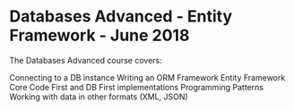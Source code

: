 # Databases Advanced - Entity Framework - June 2018

The Databases Advanced course covers:

Connecting to a DB instance 
Writing an ORM Framework
Entity Framework Core
Code First and DB First implementations
Programming Patterns
Working with data in other formats (XML, JSON)